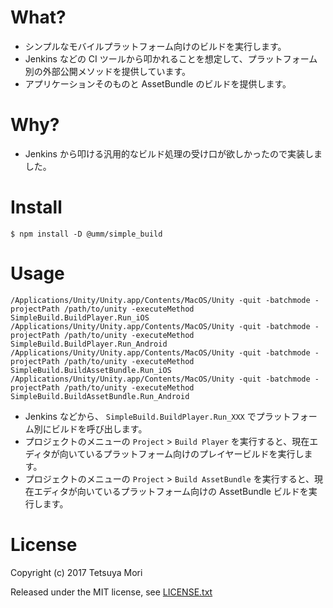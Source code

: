 # What?

* シンプルなモバイルプラットフォーム向けのビルドを実行します。
* Jenkins などの CI ツールから叩かれることを想定して、プラットフォーム別の外部公開メソッドを提供しています。
* アプリケーションそのものと AssetBundle のビルドを提供します。

# Why?

* Jenkins から叩ける汎用的なビルド処理の受け口が欲しかったので実装しました。

# Install

```shell
$ npm install -D @umm/simple_build
```

# Usage

```shell
/Applications/Unity/Unity.app/Contents/MacOS/Unity -quit -batchmode -projectPath /path/to/unity -executeMethod SimpleBuild.BuildPlayer.Run_iOS
/Applications/Unity/Unity.app/Contents/MacOS/Unity -quit -batchmode -projectPath /path/to/unity -executeMethod SimpleBuild.BuildPlayer.Run_Android
/Applications/Unity/Unity.app/Contents/MacOS/Unity -quit -batchmode -projectPath /path/to/unity -executeMethod SimpleBuild.BuildAssetBundle.Run_iOS
/Applications/Unity/Unity.app/Contents/MacOS/Unity -quit -batchmode -projectPath /path/to/unity -executeMethod SimpleBuild.BuildAssetBundle.Run_Android
```

* Jenkins などから、 `SimpleBuild.BuildPlayer.Run_XXX` でプラットフォーム別にビルドを呼び出します。
* プロジェクトのメニューの `Project` &gt; `Build Player` を実行すると、現在エディタが向いているプラットフォーム向けのプレイヤービルドを実行します。
* プロジェクトのメニューの `Project` &gt; `Build AssetBundle` を実行すると、現在エディタが向いているプラットフォーム向けの AssetBundle ビルドを実行します。

# License

Copyright (c) 2017 Tetsuya Mori

Released under the MIT license, see [LICENSE.txt](LICENSE.txt)

